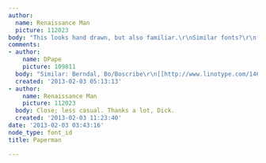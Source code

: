 ```yaml
---
author:
  name: Renaissance Man
  picture: 112023
body: "This looks hand drawn, but also familiar.\r\nSimilar fonts?\r\n[img:sites/default/files/old-images/paperman_6404.png]"
comments:
- author:
    name: DPape
    picture: 109811
  body: "Similar: Berndal, Bo/Boscribe\r\n[[http://www.linotype.com/146791/Boscribe-family.html?site=webfonts]][img:sites/default/files/old-images/paper1_6140.jpg]"
  created: '2013-02-03 05:13:13'
- author:
    name: Renaissance Man
    picture: 112023
  body: Close; less casual. Thanks a lot, Dick.
  created: '2013-02-03 11:23:40'
date: '2013-02-03 03:43:16'
node_type: font_id
title: Paperman

---
```

